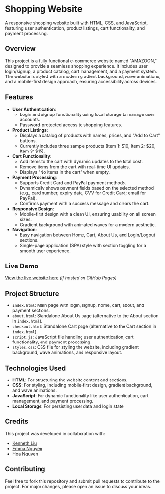 # Shopping Website

A responsive shopping website built with HTML, CSS, and JavaScript, featuring user authentication, product listings, cart functionality, and payment processing.

## Overview

This project is a fully functional e-commerce website named "AMAZOON," designed to provide a seamless shopping experience. It includes user login/signup, a product catalog, cart management, and a payment system. The website is styled with a modern gradient background, wave animations, and a mobile-first design approach, ensuring accessibility across devices.

## Features

- **User Authentication**:
  - Login and signup functionality using local storage to manage user accounts.
  - Password-protected access to shopping features.
- **Product Listings**:
  - Displays a catalog of products with names, prices, and "Add to Cart" buttons.
  - Currently includes three sample products (Item 1: $10, Item 2: $20, Item 3: $15).
- **Cart Functionality**:
  - Add items to the cart with dynamic updates to the total cost.
  - Remove items from the cart with real-time UI updates.
  - Displays "No items in the cart" when empty.
- **Payment Processing**:
  - Supports Credit Card and PayPal payment methods.
  - Dynamically shows payment fields based on the selected method (e.g., card number, expiry date, CVV for Credit Card; email for PayPal).
  - Confirms payment with a success message and clears the cart.
- **Responsive Design**:
  - Mobile-first design with a clean UI, ensuring usability on all screen sizes.
  - Gradient background with animated waves for a modern aesthetic.
- **Navigation**:
  - Easy navigation between Home, Cart, About Us, and Login/Logout sections.
  - Single-page application (SPA) style with section toggling for a smooth user experience.

## Live Demo

[View the live website here](https://ralphruto.github.io/ShoppingWebsite) *(if hosted on GitHub Pages)*


## Project Structure

- `index.html`: Main page with login, signup, home, cart, about, and payment sections.
- `about.html`: Standalone About Us page (alternative to the About section in `index.html`).
- `checkout.html`: Standalone Cart page (alternative to the Cart section in `index.html`).
- `script.js`: JavaScript file handling user authentication, cart functionality, and payment processing.
- `styles.css`: CSS file for styling the website, including gradient background, wave animations, and responsive layout.

## Technologies Used

- **HTML**: For structuring the website content and sections.
- **CSS**: For styling, including mobile-first design, gradient background, and wave animations.
- **JavaScript**: For dynamic functionality like user authentication, cart management, and payment processing.
- **Local Storage**: For persisting user data and login state.

## Credits

This project was developed in collaboration with:
- [Kenneth Liu](https://emmahnguyen.github.io/Kennypage/)
- [Emma Nguyen](https://emmahnguyen.github.io/EmmaWebpage/)
- [Hoa Nguyen](https://hoanguyen36.github.io/myIDwebpage/)

## Contributing

Feel free to fork this repository and submit pull requests to contribute to the project. For major changes, please open an issue to discuss your ideas.

